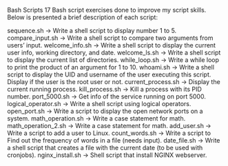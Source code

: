 Bash Scripts
17 Bash script exercises done to improve my script skills. Below is presented a brief description of each script: 

sequence.sh -> Write a shell script to display number 1 to 5.
compare_input.sh -> Write a shell script to compare two arguments from users’ input.
welcome_info.sh -> Write a shell script to display the current user info, working directory, and date.
welcome_ls.sh -> Write a shell script to display the current list of directories.
while_loop.sh -> Write a while loop to print the product of an argument for 1 to 10.
whoami.sh -> Write a shell script to display the UID and username of the user executing this script. Display if the user is the root user or not.
current_process.sh -> Display the current running process.
kill_process.sh -> Kill a process with its PID number.
port_5000.sh -> Get info of the service running on port 5000.
logical_operator.sh -> Write a shell script using logical operators.
open_port.sh -> Write a script to display the open network ports on a system.
math_operation.sh -> Write a case statement for math.
math_operation_2.sh -> Write a case statement for math.
add_user.sh -> Write a script to add a user to Linux.
count_words.sh -> Write a script to Find out the frequency of words in a file (needs input).
date_file.sh -> Write a shell script that creates a file with the current date (to be used with cronjobs).
nginx_install.sh -> Shell script that install NGINX webserver.
